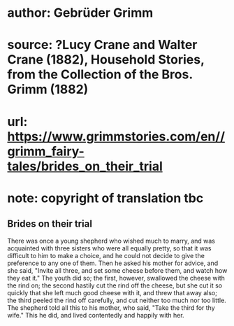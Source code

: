# author: Gebrüder Grimm
# source: ?Lucy Crane and Walter Crane (1882), Household Stories, from the Collection of the Bros. Grimm (1882)
# url: https://www.grimmstories.com/en//grimm_fairy-tales/brides_on_their_trial
# note: copyright of translation tbc

## Brides on their trial 

There was once a young shepherd who wished much to marry, and was
acquainted with three sisters who were all equally pretty, so that it
was difficult to him to make a choice, and he could not decide to give
the preference to any one of them. Then he asked his mother for advice,
and she said, "Invite all three, and set some cheese before them, and
watch how they eat it." The youth did so; the first, however, swallowed
the cheese with the rind on; the second hastily cut the rind off the
cheese, but she cut it so quickly that she left much good cheese with
it, and threw that away also; the third peeled the rind off carefully,
and cut neither too much nor too little. The shepherd told all this to
his mother, who said, "Take the third for thy wife." This he did, and
lived contentedly and happily with her.
